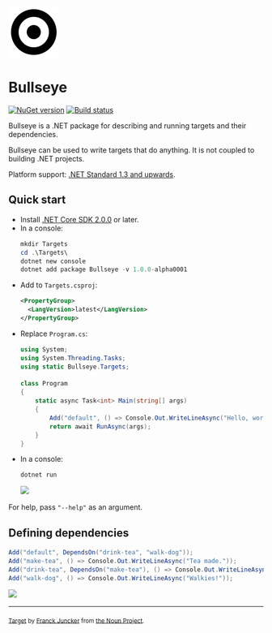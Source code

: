 <img src="assets/bullseye.png" width="100px" />

# Bullseye

[![NuGet version](https://img.shields.io/nuget/v/Bullseye.svg?style=flat)](https://www.nuget.org/packages/Bullseye) [![Build status](https://ci.appveyor.com/api/projects/status/9qrp4gp31oy4ixh2/branch/master?svg=true)](https://ci.appveyor.com/project/adamralph/bullseye/branch/master)

Bullseye is a .NET package for describing and running targets and their dependencies.

Bullseye can be used to write targets that do anything. It is not coupled to building .NET projects.

Platform support: [.NET Standard 1.3 and upwards](https://docs.microsoft.com/en-us/dotnet/standard/net-standard).

## Quick start

- Install [.NET Core SDK 2.0.0](https://dot.net/core) or later.
- In a console:
  ```PowerShell
  mkdir Targets
  cd .\Targets\
  dotnet new console
  dotnet add package Bullseye -v 1.0.0-alpha0001
  ```
- Add to `Targets.csproj`:
  ```xml
  <PropertyGroup>
    <LangVersion>latest</LangVersion>
  </PropertyGroup>
  ```
- Replace `Program.cs`:
  ```C#
  using System;
  using System.Threading.Tasks;
  using static Bullseye.Targets;

  class Program
  {
      static async Task<int> Main(string[] args)
      {
          Add("default", () => Console.Out.WriteLineAsync("Hello, world!"));
          return await RunAsync(args);
      }
  }
  ```
- In a console:
  ```PowerShell
  dotnet run
  ```
  <img src="https://raw.githubusercontent.com/adamralph/assets/master/bullseye-hello-world-output.png" width="384px" />

For help, pass `"--help"` as an argument.

## Defining dependencies

```C#
Add("default", DependsOn("drink-tea", "walk-dog"));
Add("make-tea", () => Console.Out.WriteLineAsync("Tea made."));
Add("drink-tea", DependsOn("make-tea"), () => Console.Out.WriteLineAsync("Ahh... lovely!"));
Add("walk-dog", () => Console.Out.WriteLineAsync("Walkies!"));
```
<img src="https://raw.githubusercontent.com/adamralph/assets/master/bullseye-dependencies-output.png" width="387px" />

---

<sub>[Target](https://thenounproject.com/term/target/345443) by [Franck Juncker](https://thenounproject.com/franckjuncker/) from [the Noun Project](https://thenounproject.com/).</sub>
